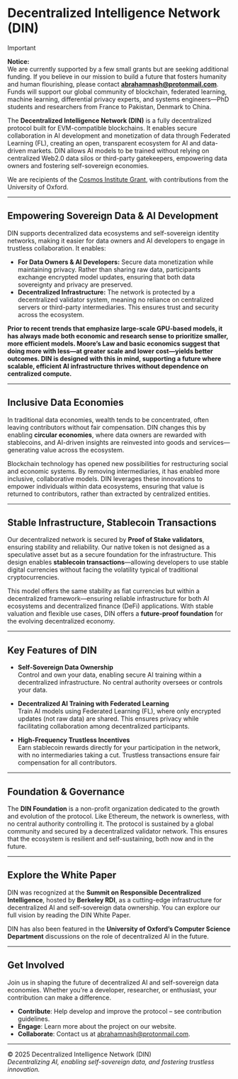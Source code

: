 # Decentralized Intelligence Network (DIN)

> [!IMPORTANT]
> **Notice:**  
> We are currently supported by a few small grants but are seeking additional funding. If you believe in our mission to build a future that fosters humanity and human flourishing, please contact **abrahamnash@protonmail.com**.  
> Funds will support our global community of blockchain, federated learning, machine learning, differential privacy experts, and systems engineers—PhD students and researchers from France to Pakistan, Denmark to China.

The **Decentralized Intelligence Network (DIN)** is a fully decentralized protocol built for EVM-compatible blockchains. It enables secure collaboration in AI development and monetization of data through Federated Learning (FL), creating an open, transparent ecosystem for AI and data-driven markets. DIN allows AI models to be trained without relying on centralized Web2.0 data silos or third-party gatekeepers, empowering data owners and fostering self-sovereign economies.

We are recipients of the [Cosmos Institute Grant](https://cosmos-institute.org), with contributions from the University of Oxford.

---

## Empowering Sovereign Data & AI Development

DIN supports decentralized data ecosystems and self-sovereign identity networks, making it easier for data owners and AI developers to engage in trustless collaboration. It enables:

- **For Data Owners & AI Developers:** Secure data monetization while maintaining privacy. Rather than sharing raw data, participants exchange encrypted model updates, ensuring that both data sovereignty and privacy are preserved.
- **Decentralized Infrastructure:** The network is protected by a decentralized validator system, meaning no reliance on centralized servers or third-party intermediaries. This ensures trust and security across the ecosystem.

**Prior to recent trends that emphasize large-scale GPU-based models, it has always made both economic and research sense to prioritize smaller, more efficient models. Moore’s Law and basic economics suggest that doing more with less—at greater scale and lower cost—yields better outcomes. DIN is designed with this in mind, supporting a future where scalable, efficient AI infrastructure thrives without dependence on centralized compute.**

---

## Inclusive Data Economies

In traditional data economies, wealth tends to be concentrated, often leaving contributors without fair compensation. DIN changes this by enabling **circular economies**, where data owners are rewarded with stablecoins, and AI-driven insights are reinvested into goods and services—generating value across the ecosystem.

Blockchain technology has opened new possibilities for restructuring social and economic systems. By removing intermediaries, it has enabled more inclusive, collaborative models. DIN leverages these innovations to empower individuals within data ecosystems, ensuring that value is returned to contributors, rather than extracted by centralized entities.

---

## Stable Infrastructure, Stablecoin Transactions

Our decentralized network is secured by **Proof of Stake validators**, ensuring stability and reliability. Our native token is not designed as a speculative asset but as a secure foundation for the infrastructure. This design enables **stablecoin transactions**—allowing developers to use stable digital currencies without facing the volatility typical of traditional cryptocurrencies.

This model offers the same stability as fiat currencies but within a decentralized framework—ensuring reliable infrastructure for both AI ecosystems and decentralized finance (DeFi) applications. With stable valuation and flexible use cases, DIN offers a **future-proof foundation** for the evolving decentralized economy.

---

## Key Features of DIN

- **Self-Sovereign Data Ownership**  
  Control and own your data, enabling secure AI training within a decentralized infrastructure. No central authority oversees or controls your data.

- **Decentralized AI Training with Federated Learning**  
  Train AI models using Federated Learning (FL), where only encrypted updates (not raw data) are shared. This ensures privacy while facilitating collaboration among decentralized participants.

- **High-Frequency Trustless Incentives**  
  Earn stablecoin rewards directly for your participation in the network, with no intermediaries taking a cut. Trustless transactions ensure fair compensation for all contributors.

---

## Foundation & Governance

The **DIN Foundation** is a non-profit organization dedicated to the growth and evolution of the protocol. Like Ethereum, the network is ownerless, with no central authority controlling it. The protocol is sustained by a global community and secured by a decentralized validator network. This ensures that the ecosystem is resilient and self-sustaining, both now and in the future.

---

## Explore the White Paper

DIN was recognized at the **Summit on Responsible Decentralized Intelligence**, hosted by **Berkeley RDI**, as a cutting-edge infrastructure for decentralized AI and self-sovereign data ownership. You can explore our full vision by reading the DIN White Paper.

DIN has also been featured in the **University of Oxford’s Computer Science Department** discussions on the role of decentralized AI in the future.

---

## Get Involved

Join us in shaping the future of decentralized AI and self-sovereign data economies. Whether you’re a developer, researcher, or enthusiast, your contribution can make a difference.

- **Contribute**: Help develop and improve the protocol – see contribution guidelines.  
- **Engage**: Learn more about the project on our website.  
- **Collaborate**: Contact us at [abrahamnash@protonmail.com](mailto:abrahamnash@protonmail.com).  

---

© 2025 Decentralized Intelligence Network (DIN)  
*Decentralizing AI, enabling self-sovereign data, and fostering trustless innovation.*
